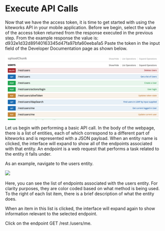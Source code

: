# Execute API Calls

Now that we have the access token, it is time to get started with using the kiteworks API in your mobile application. Before we begin, select the value of the access token returned from the response executed in the previous step. From the example response the value is: d932e1d32d89140163345d47fa97bfa60eeba1a5 Paste the token in the input field of the Developer Documentation page as shown below.

![](../images/users.png)

Let us begin with performing a basic API call. In the body of the webpage, there is a list of entities, each of which correspond to a different part of kiteworks and is represented with a JSON payload. When an entity name is clicked, the interface will expand to show all of the endpoints associated with that entity. An endpoint is a web request that performs a task related to the entity it falls under.
 
As an example, navigate to the users entity.

![](../images/usersentity.png)

Here, you can see the list of endpoints associated with the users entity. For clarity purposes, they are color coded based on what method is being used. To the right of each list item, there is a brief description of what the entity does.

When an item in this list is clicked, the interface will expand again to show information relevant to the selected endpoint.

Click on the endpoint GET /rest /users/me.

